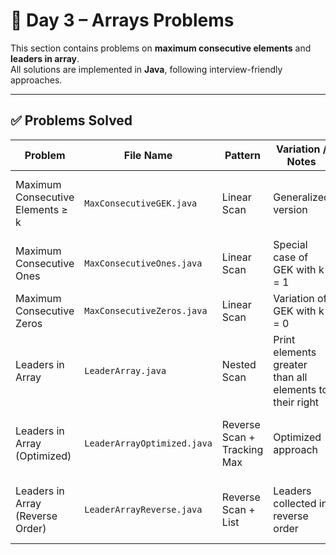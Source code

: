 # 📘 Day 3 – Arrays Problems

This section contains problems on **maximum consecutive elements** and **leaders in array**.  
All solutions are implemented in **Java**, following interview-friendly approaches.

---

## ✅ Problems Solved

| Problem | File Name | Pattern | Variation / Notes | Approach | TC / SC |
|---------|-----------|---------|-------------------|----------|---------|
| Maximum Consecutive Elements ≥ k | `MaxConsecutiveGEK.java` | Linear Scan | Generalized version | Count consecutive `arr[i] ≥ k`, reset otherwise | O(n) / O(1) |
| Maximum Consecutive Ones | `MaxConsecutiveOnes.java` | Linear Scan | Special case of GEK with k = 1 | Count consecutive `1`s, reset if `0` | O(n) / O(1) |
| Maximum Consecutive Zeros | `MaxConsecutiveZeros.java` | Linear Scan | Variation of GEK with k = 0 | Count consecutive `0`s, reset if `1` | O(n) / O(1) |
| Leaders in Array | `LeaderArray.java` | Nested Scan | Print elements greater than all elements to their right | For each element, check all right-side elements | O(n²) / O(1) |
| Leaders in Array (Optimized) | `LeaderArrayOptimized.java` | Reverse Scan + Tracking Max | Optimized approach | Traverse from right, maintain running max | O(n) / O(1) |
| Leaders in Array (Reverse Order) | `LeaderArrayReverse.java` | Reverse Scan + List | Leaders collected in reverse order | Traverse from right, collect leaders, print list | O(n) / O(n) |


